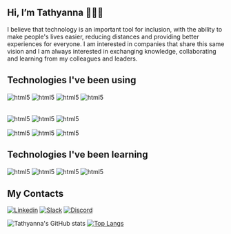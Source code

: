 ## Hi, I’m Tathyanna 👩🏻‍💻

I believe that technology is an important tool for inclusion, with the ability to make people's lives easier, reducing distances and providing better experiences for everyone. 
I am interested in companies that share this same vision and I am always interested in exchanging knowledge, collaborating and learning from my colleagues and leaders.

## Technologies I've been using 
<div style="display: inline_block">
<img align="center" alt="html5" src="https://img.shields.io/badge/HTML5-E34F26?style=for-the-badge&logo=html5&logoColor=white"/>
<img align="center" alt="html5" src="https://img.shields.io/badge/CSS3-1572B6?style=for-the-badge&logo=css3&logoColor=white"/>
<img align="center" alt="html5" src="https://img.shields.io/badge/JavaScript-F7DF1E?style=for-the-badge&logo=javascript&logoColor=black"/>
<img align="center" alt="html5" src="https://img.shields.io/badge/React-20232A?style=for-the-badge&logo=react&logoColor=61DAFB"/> 

<br/> <img align="center" alt="html5" src="https://img.shields.io/badge/Node.js-43853D?style=for-the-badge&logo=node.js&logoColor=white"/>
<img align="center" alt="html5" src="https://img.shields.io/badge/Express.js-404D59?style=for-the-badge"/>
<img align="center" alt="html5" src="https://img.shields.io/badge/MongoDB-4EA94B?style=for-the-badge&logo=mongodb&logoColor=white"/> 

<img align="center" alt="html5" src="https://img.shields.io/badge/Tailwind_CSS-38B2AC?style=for-the-badge&logo=tailwind-css&logoColor=white"/>
<img align="center" alt="html5" src="https://img.shields.io/badge/Bootstrap-563D7C?style=for-the-badge&logo=bootstrap&logoColor=white"/>
<img align="center" alt="html5" src="https://img.shields.io/badge/Material--UI-0081CB?style=for-the-badge&logo=material-ui&logoColor=white"/> 

</div>

## Technologies I've been learning
<div style="display: inline_block">
<img align="center" alt="html5" src="https://img.shields.io/badge/TypeScript-007ACC?style=for-the-badge&logo=typescript&logoColor=white"/>
<img align="center" alt="html5" src="https://img.shields.io/badge/AngularJS-E23237?style=for-the-badge&logo=angularjs&logoColor=white"/>
<img align="center" alt="html5" src="https://img.shields.io/badge/Redux-593D88?style=for-the-badge&logo=redux&logoColor=white"/>
<img align="center" alt="html5" src="https://img.shields.io/badge/Jest-323330?style=for-the-badge&logo=Jest&logoColor=white"/>

</div>

## My Contacts
[![Linkedin](https://img.shields.io/badge/LinkedIn-0077B5?style=for-the-badge&logo=linkedin&logoColor=white)](https://www.linkedin.com/in/tathyanna-maximiano/)
[![Slack](https://img.shields.io/badge/Slack-4A154B?style=for-the-badge&logo=slack&logoColor=white)](tathyanna.maximiano)
[![Discord](https://img.shields.io/badge/Discord-7289DA?style=for-the-badge&logo=discord&logoColor=white)](Tathyanna#5882)

![Tathyanna's GitHub stats](https://github-readme-stats.vercel.app/api?username=Tathy-Max&show_icons=true&theme=radical)
[![Top Langs](https://github-readme-stats.vercel.app/api/top-langs/?username=Tathy-Max&layout=compact&theme=radical&langs_count=8)](https://github.com/Tathy-Max/github-readme-stats)






